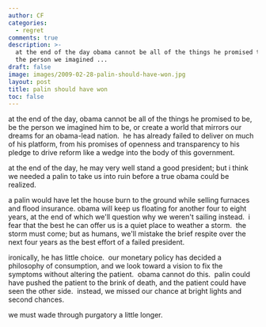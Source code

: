 ```yaml
---
author: CF
categories:
  - regret
comments: true
description: >-
  at the end of the day obama cannot be all of the things he promised to be be
  the person we imagined ...
draft: false
image: images/2009-02-28-palin-should-have-won.jpg
layout: post
title: palin should have won
toc: false
---
```

    
at the end of the day, obama cannot be all of the things he promised to be, be the person we imagined him to be, or create a world that mirrors our dreams for an obama-lead nation.  he has already failed to deliver on much of his platform, from his promises of openness and transparency to his pledge to drive reform like a wedge into the body of this government.    
    
at the end of the day, he may very well stand a good president; but i think we needed a palin to take us into ruin before a true obama could be realized.    
    
a palin would have let the house burn to the ground while selling furnaces and flood insurance. obama will keep us floating for another four to eight years, at the end of which we'll question why we weren't sailing instead.  i fear that the best he can offer us is a quiet place to weather a storm.  the storm must come; but as humans, we'll mistake the brief respite over the next four years as the best effort of a failed president.    
    
ironically, he has little choice.  our monetary policy has decided a philosophy of consumption, and we look toward a vision to fix the symptoms without altering the patient.  obama cannot do this.  palin could have pushed the patient to the brink of death, and the patient could have seen the other side.  instead, we missed our chance at bright lights and second chances.    
    
we must wade through purgatory a little longer.    
